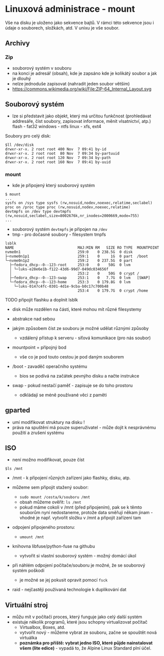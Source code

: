 # Linuxová administrace - mount

Vše na disku je uloženo jako sekvence bajtů. V rámci této sekvence jsou i údaje o souborech, složkách, atd. V unixu je vše soubor.

## Archivy

### Zip
- souborový systém v souboru
- na konci je adresář (obsah), kde je zapsáno kde je kolikátý soubor a jak je dlouhý
- nelze jednoduše zapisovat (nahradit jeden soubor větším)
- https://commons.wikimedia.org/wiki/File:ZIP-64_Internal_Layout.svg


## Souborový systém
- lze si představit jako objekt, který má určitou funkčnost (prohledávat addresáře, číst soubory, zapisovat informace, měnit vlsatnictví, atp.)
flash - fat32
windows - ntfs
linux - xfs, ext4

Soubory pro celý disk:
```
$ll /dev/disk
drwxr-xr-x. 2 root root 400 Nov  7 09:41 by-id
drwxr-xr-x. 2 root root  80 Nov  7 09:34 by-partuuid
drwxr-xr-x. 2 root root 120 Nov  7 09:34 by-path
drwxr-xr-x. 2 root root 160 Nov  7 09:41 by-uuid
```

### mount

- kde je připojený který souborový systém


```
$ mount
...
sysfs on /sys type sysfs (rw,nosuid,nodev,noexec,relatime,seclabel)
proc on /proc type proc (rw,nosuid,nodev,noexec,relatime)
devtmpfs on /dev type devtmpfs (rw,nosuid,seclabel,size=8002676k,nr_inodes=2000669,mode=755)
...
```

- souborový systém `devtmpfs` je připojen na `/dev`
- tmp - pro dočasné soubory - filesystem tmpfs
```
lsblk
NAME                             MAJ:MIN RM   SIZE RO TYPE  MOUNTPOINT
nvme0n1                          259:0    0 238.5G  0 disk  
├─nvme0n1p1                      259:1    0     1G  0 part  /boot
└─nvme0n1p2                      259:2    0 237.5G  0 part  
  ├─fedora_dhcp--0--123-root     253:0    0    50G  0 lvm   
  │ └─luks-e28e6e1b-f122-43d6-99d7-049dc034656f
  │                              253:2    0    50G  0 crypt /
  ├─fedora_dhcp--0--123-swap     253:1    0   7.7G  0 lvm   [SWAP]
  └─fedora_dhcp--0--123-home     253:3    0 179.8G  0 lvm   
    └─luks-0147c4fc-0301-4d1e-9cba-b0c17c700b48
                                 253:4    0 179.7G  0 crypt /home

```
TODO připojit flashku a doplnit lsblk


- disk může rozdělen na části, které mohou mít různé filesystemy
- abstrakce nad sebou
- jakým způsobem číst ze souboru je možné udělat různými způsoby
    - vzdálený přístup k serveru - síťová komunikace (pro nás soubor)

- mountpoint = přípojný bod
    - vše co je pod touto cestou je pod daným souborem

- /boot - zavaděč operačního systému
    - bios se podívá na začátek pevnýho disku a načte instrukce
- swap - pokud nestačí paměť - zapisuje se do toho prostoru
    - odkládají se méně používané věci z paměti


## gparted
- umí modifikovat struktury na disku !
- práva na spuštění má pouze superuživatel - může dojít k nesprávnému použití a zrušení systému

## ISO
- není možno modifikovat, pouze číst

```
$ls /mnt
```

- /mnt - k připojení různých zařízení jako flashky, disku, atp.
- můžeme sem připojit stažený soubor:
    - ```sudo mount /cesta/k/souboru /mnt```
    - obsah můžeme ověřit: `ls /mnt`
    - pokud máme cokoli v /mnt (před připojením), pak se k těmto souborům nyní nedostaneme, protože data směřují někam jinam - vhodné je např. vytvořit složku v /mnt a připojit zařízení tam

- odpojení připojeného prostoru:
    - `umount /mnt`



- knihovna libfuse/python-fuse na githubu
    - vytvořit si vlastní souborový systém - možný domácí úkol

- při náhlém odpojení počítače/souboru je možné, že se souborový systém poškodí
    - je možné se jej pokusit opravit pomocí `fsck` 

- raid - nejčastěji používaná technologie k duplikování dat


## Virtuální stroj
- můžu mít v počítači proces, který funguje jako celý další systém
- existuje několik programů, které jsou schopny virtualizovat počítač
    - Virtualbox, Boxes, atd.
    - vytvořit nový - můžeme vybrat ze souboru, začne se spouštět nová virtuálka
    - **poznámka pro příště: vybrat jedno ISO, které půjde nainstalovat všem (lite edice)** - vypadá to, že Alpine Linux Standard plní účel.







